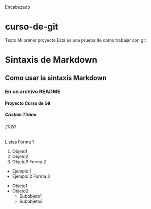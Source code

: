Encabezado
# curso-de-git
Texto
Mi primer proyecto
Esta es una prueba de como trabajar con git

# Sintaxis de Markdown
## Como usar la sintaxis Markdown
### En un archivo README
#### Proyecto Curso de Git
##### Cristian Tirano
###### 2020

Listas
Forma 1
1. Objeto1 
2. Objeto2
3. Objeto3
Forma 2
* Ejemplo 1
* Ejemplo 2
Forma 3
- Objeto1
- Objeto2
    - Subobjeto1
    - Subobjeto2